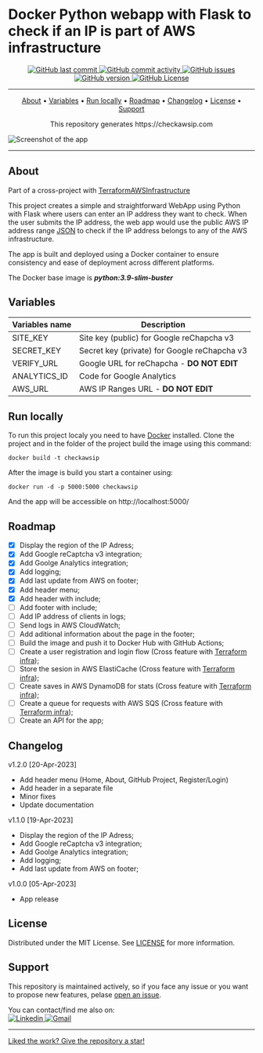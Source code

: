 
# Docker Python webapp with Flask to check if an IP is part of AWS infrastructure

<p align="center">
    <a href="https://github.com/andreip024/checkawsip/commits/main" target="_blank">
    <img alt="GitHub last commit" src="https://img.shields.io/github/last-commit/andreip024/checkawsip?color=blue">
	<a href="https://github.com/andreip024/checkawsip/commits/main" target="_blank">
    <img alt="GitHub commit activity" src="https://img.shields.io/github/commit-activity/m/andreip024/checkawsip/main?color=blue">
    <a href="https://github.com/andreip024/checkawsip/issues" target="_blank">
    <img alt="GitHub issues" src="https://img.shields.io/github/issues-raw/andreip024/checkawsip?color=blue">
    <a href="https://github.com/andreip024/checkawsip/releases" target="_blank">
	<img alt="GitHub version" src="https://img.shields.io/github/v/release/andreip024/checkawsip?color=blue">
    <a href="https://github.com/andreip024/checkawsip/blob/main/LICENSE" target="_blank">
	<img alt="GitHub License" src="https://img.shields.io/github/license/andreip024/checkawsip?color=blue">
</p>

---

<p align="center">
  <a href="#about">About</a> •
  <a href="#variables">Variables</a> •
  <a href="#run-locally">Run locally</a> •
  <a href="#roadmap">Roadmap</a> •
  <a href="#changelog">Changelog</a> •
  <a href="#license">License</a> •
  <a href="#support">Support</a>
</p>
  <p align="center">
  This repository generates https://checkawsip.com

  ![Screenshot of the app](https://images-0168749535.s3.eu-central-1.amazonaws.com/checkawsip.com.jpg)
</p>

---

## About

Part of a cross-project with [TerraformAWSInfrastructure](https://github.com/andreip024/terraform-aws-infrastructure)

This project creates a simple and straightforward WebApp using Python with Flask where users can enter an IP address they want to check. When the user submits the IP address, the web app would use the public  AWS IP address range [JSON](https://ip-ranges.amazonaws.com/ip-ranges.json) to check if the IP address belongs to any of the AWS infrastructure.

The app is built and deployed using a Docker container to ensure consistency and ease of deployment across different platforms.

The Docker base image is ***python:3.9-slim-buster***

## Variables

| Variables name               |  Description                         |
|----------------|-------------------------------|
|SITE_KEY     |Site key (public) for Google reChapcha v3|
|SECRET_KEY   |Secret key (private) for Google reChapcha v3|
|VERIFY_URL   |Google URL for reChapcha - **DO NOT EDIT**|
|ANALYTICS_ID |Code for Google Analytics|
|AWS_URL      |AWS IP Ranges URL - **DO NOT EDIT**|

## Run locally

To run this project localy you need to have [Docker](https://www.docker.com/products/docker-desktop/) installed.
Clone the project and in the folder of the project build the image using this command:

```docker build -t checkawsip```

After the image is build you start a container using:

```docker run -d -p 5000:5000 checkawsip```

And the app will be accessible on http://localhost:5000/

## Roadmap

- [X] Display the region of the IP Adress;
- [X] Add Google reCaptcha v3 integration;
- [X] Add Goolge Analytics integration;
- [X] Add logging;
- [X] Add last update from AWS on footer;
- [X] Add header menu;
- [X] Add header with include;
- [ ] Add footer with include;
- [ ] Add IP address of clients in logs;
- [ ] Send logs in AWS CloudWatch;
- [ ] Add aditional information about the page in the footer;
- [ ] Build the image and push it to Docker Hub with GitHub Actions;
- [ ] Create a user registration and login flow (Cross feature with [Terraform infra](https://github.com/andreip024/terraform-aws-infrastructure));
- [ ] Store the sesion in AWS ElastiCache (Cross feature with [Terraform infra](https://github.com/andreip024/terraform-aws-infrastructure));
- [ ] Create saves in AWS DynamoDB for stats (Cross feature with [Terraform infra](https://github.com/andreip024/terraform-aws-infrastructure));
- [ ] Create a queue for requests with AWS SQS (Cross feature with [Terraform infra](https://github.com/andreip024/terraform-aws-infrastructure));
- [ ] Create an API for the app;

## Changelog

v1.2.0 [20-Apr-2023]

- Add header menu (Home, About, GitHub Project, Register/Login)
- Add header in a separate file
- Minor fixes
- Update documentation

v1.1.0 [19-Apr-2023]

- Display the region of the IP Adress;
- Add Google reCaptcha v3 integration;
- Add Goolge Analytics integration;
- Add logging;
- Add last update from AWS on footer;

v1.0.0 [05-Apr-2023] 

- App release

## License

Distributed under the MIT License. See [LICENSE](https://github.com/andreip024/checkawsip/blob/main/LICENSE) for more information.

## Support

This repository is maintained actively, so if you face any issue or you want to propose new features, pelase [open an issue](https://github.com/andreip024/checkawsip/issues/new).


You can contact/find me also on:  
<a href="https://www.linkedin.com/in/andrei-p%C3%A2rv-53a91315a/">
<img alt="Linkedin" src="https://img.shields.io/badge/LinkedIn-0077B5?style=for-the-badge&logo=linkedin&logoColor=white">
<a href="mailto:andreiparv@gmail.com">
<img alt="Gmail" src="https://img.shields.io/badge/Gmail-D14836?style=for-the-badge&logo=gmail&logoColor=white">


---

Liked the work? Give the repository a star!